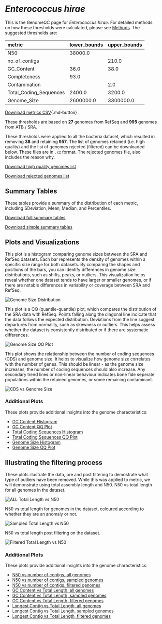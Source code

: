 # *Enterococcus hirae*

This is the GenomeQC page for *Enterococcus hirae*. For detailed methods on how these thresholds were calculated, please see [Methods](../../methods.md).
The suggested thresholds are: 

| metric                 | lower_bounds   | upper_bounds   |
|:-----------------------|:---------------|:---------------|
| N50                    | 38000.0        |                |
| no_of_contigs          |                | 210.0          |
| GC_Content             | 36.0           | 38.0           |
| Completeness           | 93.0           |                |
| Contamination          |                | 2.0            |
| Total_Coding_Sequences | 2400.0         | 3200.0         |
| Genome_Size            | 2600000.0      | 3300000.0      |

[Download metrics CSV](Enterococcus_hirae_metrics.csv){.md-button}


These thresholds are based on **27** genomes from RefSeq and **995** genomes from ATB / SRA.

These thresholds were applied to all the bacteria dataset, which resulted in removing **38** and retaining **957**.
The list of genomes retained (i.e. high quality) and the list of genomes rejected (filtered) can be downloaded below. These files are in `.xz` format. The rejected genomes file, also includes the reason why.

[Download high quality genomes list](Enterococcus_hirae_high_quality_genomes.csv.xz)


[Download rejected genomes list](Enterococcus_hirae_filtered_out_genomes.csv.xz)



## Summary Tables
These tables provide a summary of the distribution of each metric, including SDeviation, Mean, Median, and Percentiles.

[Download full summary tables](summary.csv)

[Download simple summary tables](selected_summary.csv)

## Plots and Visualizations

This plot is a histogram comparing genome sizes between the SRA and RefSeq datasets. Each bar represents the density of genomes within a specific size range for both datasets. By comparing the shapes and positions of the bars, you can identify differences in genome size distributions, such as shifts, peaks, or outliers. This visualization helps reveal whether one dataset tends to have larger or smaller genomes, or if there are notable differences in variability or coverage between SRA and RefSeq.

![Genome Size Distribution](Genome_Size_refseq_histogram_kde.png)

This plot is a QQ (quantile-quantile) plot, which compares the distribution of the SRA data with RefSeq. Points falling along the diagonal line indicate that the data follows the expected distribution. Deviations from the line suggest departures from normality, such as skewness or outliers. This helps assess whether the dataset is consistently distributed or if there are systematic differences.

![Genome Size QQ Plot](Genome_Size_refseq_qqplot.png)

This plot shows the relationship between the number of coding sequences (CDS) and genome size. It helps to visualize how genome size correlates with the number of genes. This should be linear - as the genome size increases, the number of coding sequences should also increase. Any secondary trend lines or non-linear behaviour indicates bone fide seperate populations within the retained genomes, or some remaining contaminant. 

![CDS vs Genome Size](Enterococcus_hirae_CDS_vs_Genome_Size.png)

### Additional Plots

These plots provide additional insights into the genome characteristics:

- [GC Content Histogram](GC_Content_refseq_histogram_kde.png)
- [GC Content QQ Plot](GC_Content_refseq_qqplot.png)
- [Total Coding Sequences Histogram](Total_Coding_Sequences_refseq_histogram_kde.png)
- [Total Coding Sequences QQ Plot](Total_Coding_Sequences_refseq_qqplot.png)
- [Genome Size Histogram](Genome_Size_refseq_histogram_kde.png)
- [Genome Size QQ Plot](Genome_Size_refseq_qqplot.png)
## Illustrating the filtering process
These plots illustrate the data, pre and post filtering to demostrate what type of outliers have been removed. While this was applied to metric, we will demonstrate using total assembly length and N50.
N50 vs total length for all genomes in the dataset.

![ALL Total Length vs N50](Enterococcus_hirae_all_total_length_N50.png)

N50 vs total length for genomes in the dataset, coloured according to whether they are an anomaly or not.

![Sampled Total Length vs N50](Enterococcus_hirae_sample_total_length_N50.png)

N50 vs total length post filtering on the dataset.

![Filtered Total Length vs N50](Enterococcus_hirae_filt_total_length_N50.png)

### Additional Plots

These plots provide additional insights into the genome characteristics:

- [N50 vs number of contigs, all genomes](Enterococcus_hirae_all_N50_number.png)
- [N50 vs number of contigs, sampled genomes](Enterococcus_hirae_sample_N50_number.png)
- [N50 vs number of contigs, filtered genomes](Enterococcus_hirae_filt_N50_number.png)
- [GC Content vs Total Length, all genomes](Enterococcus_hirae_all_total_length_GC_Content.png)
- [GC Content vs Total Length, sampled genomes](Enterococcus_hirae_sample_total_length_GC_Content.png)
- [GC Content vs Total Length, filtered genomes](Enterococcus_hirae_filt_total_length_GC_Content.png)
- [Longest Contig vs Total Length, all genomes](Enterococcus_hirae_all_total_length_longest.png)
- [Longest Contig vs Total Length, sampled genomes](Enterococcus_hirae_sample_total_length_longest.png)
- [Longest Contig vs Total Length, filtered genomes](Enterococcus_hirae_filt_total_length_longest.png)
